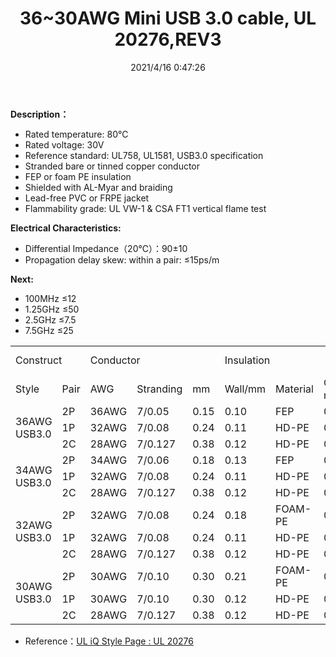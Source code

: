 ﻿---
layout: post 
title: 36~30AWG Mini USB 3.0 cable, UL 20276,REV3
tags: USB3.0
categories: wire-cable
overview: 
series: U30
part_number: 6-20276-01
thumb_img: 
small_img: static/202105/492-20210603.jpg
date: 2021/4/16 0:47:26
---


__Description：__

* Rated temperature: 80℃
* Rated voltage: 30V
* Reference standard: UL758, UL1581, USB3.0 specification
* Stranded bare or tinned copper conductor
* FEP or foam PE insulation
* Shielded with AL-Myar and braiding
* Lead-free PVC or FRPE jacket
* Flammability grade: UL VW-1 & CSA FT1 vertical flame test

__Electrical Characteristics:__

* Differential Impedance（20℃）：90±10
* Propagation delay skew: within a pair: ≤15ps/m

__Next:__

* 100MHz ≤12
* 1.25GHz ≤50
* 2.5GHz ≤7.5
* 7.5GHz ≤25


<table  class="table table-bordered table-hover table-condensed">
  <tr>
    <td colspan="2">Construct</td>
    <td colspan="3">Conductor</td>
    <td colspan="3">Insulation</td>
    <td colspan="2">Inner Sheilded </td>
    <td colspan="2">Out Sheilded </td>
    <td colspan="2">Jacket</td>
  </tr>
  <tr>
    <td>Style</td>
    <td>Pair</td>
    <td>AWG</td>
    <td>Stranding</td>
    <td>      mm</td>
    <td>    Wall/mm</td>
    <td>Material</td>
    <td>OD      mm</td>
    <td>Drain</td>
    <td>Al-myar</td>
    <td>Al-myar</td>
    <td>Sheilded/Spiral</td>
    <td>Wall</td>
    <td>O.D.</td>
  </tr>
  <tr>
    <td rowspan="3">36AWG
      USB3.0</td>
    <td>2P</td>
    <td>36AWG</td>
    <td>7/0.05</td>
    <td>0.15</td>
    <td>0.10</td>
    <td>FEP</td>
    <td>0.36</td>
    <td>7/0.05</td>
    <td>Y</td>
    <td rowspan="3">Y</td>
    <td rowspan="3">16/8/0.06</td>
    <td rowspan="3">0.51</td>
    <td rowspan="3">3.30</td>
  </tr>
  <tr>
    <td>1P</td>
    <td>32AWG</td>
    <td>7/0.08</td>
    <td>0.24</td>
    <td>0.11</td>
    <td>HD-PE</td>
    <td>0.46</td>
    <td> </td>
    <td> </td>
  </tr>
  <tr>
    <td>2C</td>
    <td>28AWG</td>
    <td>7/0.127</td>
    <td>0.38</td>
    <td>0.12</td>
    <td>HD-PE</td>
    <td>0.63</td>
    <td> </td>
    <td> </td>
  </tr>
  <tr>
    <td rowspan="3">34AWG
USB3.0</td>
    <td>2P</td>
    <td>34AWG</td>
    <td>7/0.06</td>
    <td>0.18</td>
    <td>0.13</td>
    <td>FEP</td>
    <td>0.44</td>
    <td>7/0.06</td>
    <td>Y</td>
    <td rowspan="3">Y</td>
    <td rowspan="3">16/8/0.06</td>
    <td rowspan="3">0.51</td>
    <td rowspan="3">3.60</td>
  </tr>
  <tr>
    <td>1P</td>
    <td>32AWG</td>
    <td>7/0.08</td>
    <td>0.24</td>
    <td>0.11</td>
    <td>HD-PE</td>
    <td>0.46</td>
    <td> </td>
    <td> </td>
  </tr>
  <tr>
    <td>2C</td>
    <td>28AWG</td>
    <td>7/0.127</td>
    <td>0.38</td>
    <td>0.12</td>
    <td>HD-PE</td>
    <td>0.63</td>
    <td> </td>
    <td> </td>
  </tr>
  <tr>
    <td rowspan="3">32AWG
USB3.0</td>
    <td>2P</td>
    <td>32AWG</td>
    <td>7/0.08</td>
    <td>0.24</td>
    <td>0.18</td>
    <td>FOAM-PE</td>
    <td>0.60</td>
    <td>7/0.08</td>
    <td>Y</td>
    <td rowspan="3">Y</td>
    <td rowspan="3">16/8/0.08</td>
    <td rowspan="3">0.51</td>
    <td rowspan="3">4.10</td>
  </tr>
  <tr>
    <td>1P</td>
    <td>32AWG</td>
    <td>7/0.08</td>
    <td>0.24</td>
    <td>0.11</td>
    <td>HD-PE</td>
    <td>0.46</td>
    <td> </td>
    <td> </td>
  </tr>
  <tr>
    <td>2C</td>
    <td>28AWG</td>
    <td>7/0.127</td>
    <td>0.38</td>
    <td>0.12</td>
    <td>HD-PE</td>
    <td>0.63</td>
    <td> </td>
    <td> </td>
  </tr>
  <tr>
    <td rowspan="3">30AWG
USB3.0</td>
    <td>2P</td>
    <td>30AWG</td>
    <td>7/0.10</td>
    <td>0.30</td>
    <td>0.21</td>
    <td>FOAM-PE</td>
    <td>0.72</td>
    <td>7/0.10</td>
    <td>Y</td>
    <td rowspan="3">Y</td>
    <td rowspan="3">16/6/0.10</td>
    <td rowspan="3">0.51</td>
    <td rowspan="3">4.50</td>
  </tr>
  <tr>
    <td>1P</td>
    <td>30AWG</td>
    <td>7/0.10</td>
    <td>0.30</td>
    <td>0.12</td>
    <td>HD-PE</td>
    <td>0.55</td>
    <td> </td>
    <td> </td>
  </tr>
  <tr>
    <td>2C</td>
    <td>28AWG</td>
    <td>7/0.127</td>
    <td>0.38</td>
    <td>0.12</td>
    <td>HD-PE</td>
    <td>0.63</td>
    <td> </td>
    <td> </td>
  </tr>
</table>

* Reference：[UL iQ Style Page : UL 20276](http://iq.ul.com/awm/stylepage.aspx?Style=20276)
